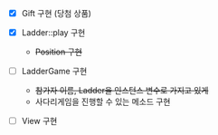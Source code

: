- [x] Gift 구현 (당첨 상품)

- [x] Ladder::play 구현
  - ~~Position 구현~~

- [ ] LadderGame 구현
  - ~~참가자 이름, Ladder을 인스턴스 변수로 가지고 있게~~
  - 사다리게임을 진행할 수 있는 메소드 구현
  
- [ ] View 구현
